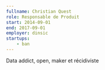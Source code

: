 ```yaml
---
fullname: Christian Quest
role: Responsable de Produit
start: 2014-09-01
end: 2017-09-01
employer: dinsic
startups:
    - ban
---
```


Data addict, open, maker et récidiviste
